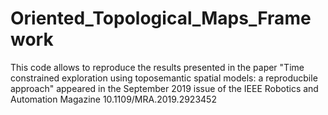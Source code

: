 # Oriented_Topological_Maps_Framework
This code allows to reproduce the results presented in the paper "Time constrained exploration using toposemantic spatial models: a reproducbile approach" appeared in the September 2019 issue of the IEEE Robotics and Automation Magazine 10.1109/MRA.2019.2923452  
